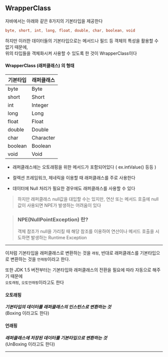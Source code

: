## WrapperClass

자바에서는 아래와 같은 8가지의 기본타입을 제공한다

```java
byte, short, int, long, float, double, char, boolean, void
```

하지만 이러한 데이터들의 기본타입으로는 메서드나 필드 등 객체의 특성을 활용할 수 없기 때문에,  
위의 타입들을 객체화시켜 사용할 수 있도록 한 것이 WrapperClass이다

#### WrapperClass (래퍼클래스) 의 형태

| 기본타입 | 래퍼클래스 |
| -------- | ---------- |
| byte     | Byte       |
| short    | Short      |
| int      | Integer    |
| long     | Long       |
| float    | Float      |
| double   | Double     |
| char     | Character  |
| boolean  | Boolean    |
| void     | Void       |

- 래퍼클래스에는 오토래핑을 위한 메서드가 포함되어있다
  ( ex.intValue() 등등 )

- 컬렉션 프레임워크, 제네릭을 이용할 때 래퍼클래스를 주로 사용한다

- 데이터에 Null 처리가 필요한 경우에도 래퍼클래스를 사용할 수 있다

> 하지만 래퍼클래스 null값을 대입할 수는 있지만, 연산 또는 메서드 호출에 null 값이 사용되면 NPE가 발생하는 어려움이 있다

> ### NPE(NullPointException) 란?
>
> 객체 참조가 null을 가리킬 때 해당 참조를 이용하여 연산이나 메서드 호출을 시도하면 발생하는 Runtime Exception

---

이처럼 기본타입을 래퍼클래스로 변환하는 것을 `래핑`, 반대로 래퍼클래스를 기본타입으로 변환하는 것을 `언래핑`이라고 한다.

또한 JDK 1.5 버전부터는 기본타입와 래퍼클래스의 전환을 필요에 따라 자동으로 해주기 때문에  
`오토래핑`, `오토언래핑`이라고도 한다

#### 오토래핑

**_기본타입의 데이터를 래퍼클래스의 인스턴스로 변환하는 것_**  
(Boxing 이라고도 한다)

#### 언래핑

**_래퍼클래스에 저장된 데이터를 기본타입으로 변환하는 것_**  
(UnBoxing 이라고도 한다)

---
